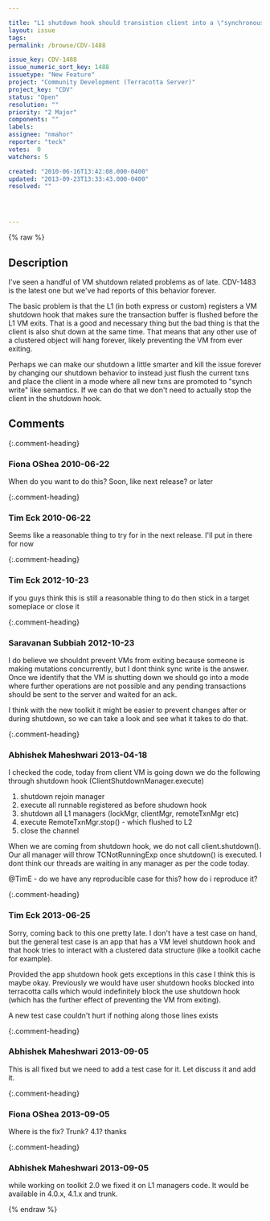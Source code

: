 ```yaml
---

title: "L1 shutdown hook should transistion client into a \"synchronous\" mode (instead of shutting down)"
layout: issue
tags: 
permalink: /browse/CDV-1488

issue_key: CDV-1488
issue_numeric_sort_key: 1488
issuetype: "New Feature"
project: "Community Development (Terracotta Server)"
project_key: "CDV"
status: "Open"
resolution: ""
priority: "2 Major"
components: ""
labels: 
assignee: "nmahor"
reporter: "teck"
votes:  0
watchers: 5

created: "2010-06-16T13:42:08.000-0400"
updated: "2013-09-23T13:33:43.000-0400"
resolved: ""




---
```


{% raw %}

## Description

<div markdown="1" class="description">

I've seen a handful of VM shutdown related problems as of late. CDV-1483 is the latest one but we've had reports of this behavior forever. 

The basic problem is that the L1 (in both express or custom) registers a VM shutdown hook that makes sure the transaction buffer is flushed before the L1 VM exits. That is a good and necessary thing but the bad thing is that the client is also shut down at the same time. That means that any other use of a clustered object will hang forever, likely preventing the VM from ever exiting. 

Perhaps we can make our shutdown a little smarter and kill the issue forever by changing our shutdown behavior to instead just flush the current txns and place the client in a mode where all new txns are promoted to "synch write" like semantics. If we can do that we don't need to actually stop the client in the shutdown hook. 





</div>

## Comments


{:.comment-heading}
### **Fiona OShea** <span class="date">2010-06-22</span>

<div markdown="1" class="comment">

When do you want to do this? Soon, like next release? or later

</div>


{:.comment-heading}
### **Tim Eck** <span class="date">2010-06-22</span>

<div markdown="1" class="comment">

Seems like a reasonable thing to try for in the next release. I'll put in there for now 


</div>


{:.comment-heading}
### **Tim Eck** <span class="date">2012-10-23</span>

<div markdown="1" class="comment">

if you guys think this is still a reasonable thing to do then stick in a target someplace or close it 


</div>


{:.comment-heading}
### **Saravanan Subbiah** <span class="date">2012-10-23</span>

<div markdown="1" class="comment">

I do believe we shouldnt prevent VMs from exiting because someone is making mutations concurrently, but I dont think sync write is the answer. Once we identify that the VM is shutting down we should go into a mode where further operations are not possible and any pending transactions should be sent to the server and waited for an ack.

I think with the new toolkit it might be easier to prevent changes after or during shutdown, so we can take a look and see what it takes to do that.  

</div>


{:.comment-heading}
### **Abhishek Maheshwari** <span class="date">2013-04-18</span>

<div markdown="1" class="comment">

I checked the code, today from client VM is going down we do the following through shutdown hook (ClientShutdownManager.execute)

1. shutdown rejoin manager
2. execute all runnable registered as before shudown hook 
3. shutdown all L1 managers (lockMgr, clientMgr, remoteTxnMgr etc)
4. execute RemoteTxnMgr.stop() - which flushed to L2
5. close the channel 

When we are coming from shutdown hook, we do not call client.shutdown(). Our all manager will throw TCNotRunningExp once shutdown() is executed. I dont think our threads are waiting in any manager as per the code today.

@TimE - do we have any reproducible case for this? how do i reproduce it?


</div>


{:.comment-heading}
### **Tim Eck** <span class="date">2013-06-25</span>

<div markdown="1" class="comment">

Sorry, coming back to this one pretty late. I don't have a test case on hand, but the general test case is an app that has a VM level shutdown hook and that hook tries to interact with a clustered data structure (like a toolkit cache for example). 

Provided the app shutdown hook gets exceptions in this case I think this is maybe okay. Previously we would have user shutdown hooks blocked into terracotta calls which would indefinitely block the use shutdown hook (which has the further effect of preventing the VM from exiting). 

A new test case couldn't hurt if nothing along those lines exists



</div>


{:.comment-heading}
### **Abhishek Maheshwari** <span class="date">2013-09-05</span>

<div markdown="1" class="comment">

This is all fixed but we need to add a test case for it. Let discuss it and add it.

</div>


{:.comment-heading}
### **Fiona OShea** <span class="date">2013-09-05</span>

<div markdown="1" class="comment">

Where is the fix? Trunk? 4.1?
thanks

</div>


{:.comment-heading}
### **Abhishek Maheshwari** <span class="date">2013-09-05</span>

<div markdown="1" class="comment">

while working on toolkit 2.0 we fixed it on L1 managers code. It would be available in 4.0.x, 4.1.x and trunk.

</div>



{% endraw %}
